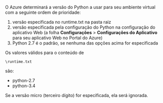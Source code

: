 O Azure determinará a versão do Python a usar para seu ambiente virtual com a seguinte ordem de prioridade:

1. versão especificada no runtime.txt na pasta raiz
2. versão especificada pela configuração do Python na configuração do aplicativo Web (a folha **Configurações** > **Configurações do Aplicativo** para seu aplicativo Web no Portal do Azure)
3. Python 2.7 é o padrão, se nenhuma das opções acima for especificada

Os valores válidos para o conteúdo de

    \runtime.txt

são:

* python-2.7
* python-3.4

Se a versão micro (terceiro dígito) for especificada, ela será ignorada.

<!---HONumber=Oct15_HO3-->